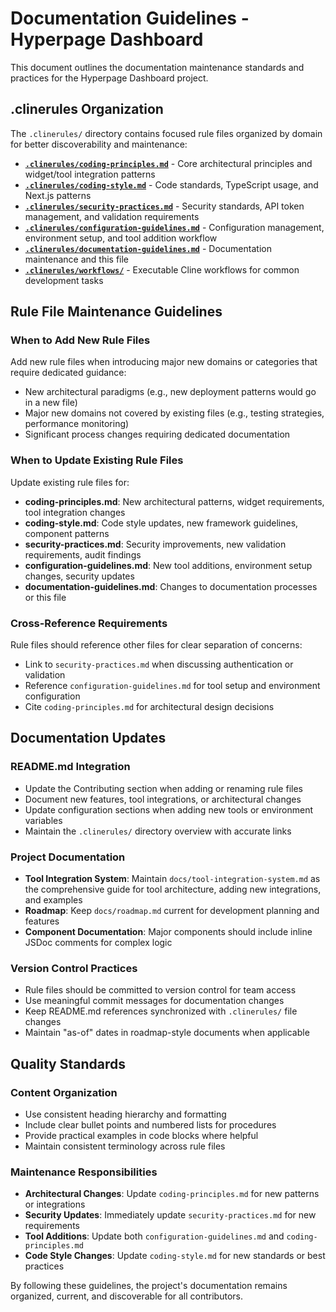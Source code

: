 # Documentation Guidelines - Hyperpage Dashboard

This document outlines the documentation maintenance standards and practices for the Hyperpage Dashboard project.

## .clinerules Organization

The `.clinerules/` directory contains focused rule files organized by domain for better discoverability and maintenance:

- **[`.clinerules/coding-principles.md`](.clinerules/coding-principles.md)** - Core architectural principles and widget/tool integration patterns
- **[`.clinerules/coding-style.md`](.clinerules/coding-style.md)** - Code standards, TypeScript usage, and Next.js patterns
- **[`.clinerules/security-practices.md`](.clinerules/security-practices.md)** - Security standards, API token management, and validation requirements
- **[`.clinerules/configuration-guidelines.md`](.clinerules/configuration-guidelines.md)** - Configuration management, environment setup, and tool addition workflow
- **[`.clinerules/documentation-guidelines.md`](.clinerules/documentation-guidelines.md)** - Documentation maintenance and this file
- **[`.clinerules/workflows/`](./workflows/)** - Executable Cline workflows for common development tasks

## Rule File Maintenance Guidelines

### When to Add New Rule Files
Add new rule files when introducing major new domains or categories that require dedicated guidance:
- New architectural paradigms (e.g., new deployment patterns would go in a new file)
- Major new domains not covered by existing files (e.g., testing strategies, performance monitoring)
- Significant process changes requiring dedicated documentation

### When to Update Existing Rule Files
Update existing rule files for:
- **coding-principles.md**: New architectural patterns, widget requirements, tool integration changes
- **coding-style.md**: Code style updates, new framework guidelines, component patterns
- **security-practices.md**: Security improvements, new validation requirements, audit findings
- **configuration-guidelines.md**: New tool additions, environment setup changes, security updates
- **documentation-guidelines.md**: Changes to documentation processes or this file

### Cross-Reference Requirements
Rule files should reference other files for clear separation of concerns:
- Link to `security-practices.md` when discussing authentication or validation
- Reference `configuration-guidelines.md` for tool setup and environment configuration
- Cite `coding-principles.md` for architectural design decisions

## Documentation Updates

### README.md Integration
- Update the Contributing section when adding or renaming rule files
- Document new features, tool integrations, or architectural changes
- Update configuration sections when adding new tools or environment variables
- Maintain the `.clinerules/` directory overview with accurate links

### Project Documentation
- **Tool Integration System**: Maintain `docs/tool-integration-system.md` as the comprehensive guide for tool architecture, adding new integrations, and examples
- **Roadmap**: Keep `docs/roadmap.md` current for development planning and features
- **Component Documentation**: Major components should include inline JSDoc comments for complex logic

### Version Control Practices
- Rule files should be committed to version control for team access
- Use meaningful commit messages for documentation changes
- Keep README.md references synchronized with `.clinerules/` file changes
- Maintain "as-of" dates in roadmap-style documents when applicable

## Quality Standards

### Content Organization
- Use consistent heading hierarchy and formatting
- Include clear bullet points and numbered lists for procedures
- Provide practical examples in code blocks where helpful
- Maintain consistent terminology across rule files

### Maintenance Responsibilities
- **Architectural Changes**: Update `coding-principles.md` for new patterns or integrations
- **Security Updates**: Immediately update `security-practices.md` for new requirements
- **Tool Additions**: Update both `configuration-guidelines.md` and `coding-principles.md`
- **Code Style Changes**: Update `coding-style.md` for new standards or best practices

By following these guidelines, the project's documentation remains organized, current, and discoverable for all contributors.
